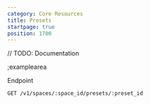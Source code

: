```yaml
---
category: Core Resources
title: Presets
startpage: true
position: 1700
---
```


// TODO: Documentation

;examplearea

Endpoint

```bash
GET /v1/spaces/:space_id/presets/:preset_id
```


